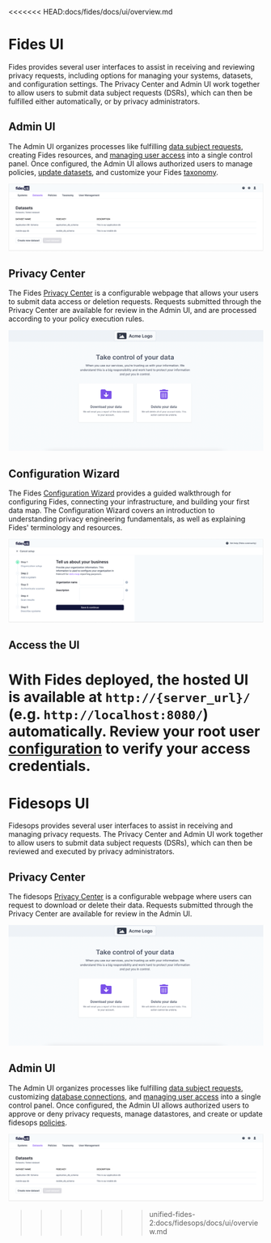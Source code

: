 <<<<<<< HEAD:docs/fides/docs/ui/overview.md
# Fides UI

Fides provides several user interfaces to assist in receiving and reviewing privacy requests, including options for managing your systems, datasets, and configuration settings. The Privacy Center and Admin UI work together to allow users to submit data subject requests (DSRs), which can then be fulfilled either automatically, or by privacy administrators.

## Admin UI
The Admin UI organizes processes like fulfilling [data subject requests](subject_requests.md), creating Fides resources, and [managing user access](user_management.md) into a single control panel. Once configured, the Admin UI allows authorized users to manage policies, [update datasets](datasets.md), and customize your Fides [taxonomy](https://ethyca.github.io/fideslang/taxonomy/overview/).

![admin ui](../img/admin_ui/admin_ui.png)

## Privacy Center 
The Fides [Privacy Center](privacy_center.md) is a configurable webpage that allows your users to submit data access or deletion requests. Requests submitted through the Privacy Center are available for review in the Admin UI, and are processed according to your policy execution rules.

![privacy center](../img/admin_ui/privacy_center.png)

## Configuration Wizard
The Fides [Configuration Wizard](wizard.md) provides a guided walkthrough for configuring Fides, connecting your infrastructure, and building your first data map. The Configuration Wizard covers an introduction to understanding privacy engineering fundamentals, as well as explaining Fides' terminology and resources.

![config wizard](../img/admin_ui/admin_ui_wizard.png)

## Access the UI
With Fides deployed, the hosted UI is available at `http://{server_url}/` (e.g. `http://localhost:8080/`) automatically. Review your root user [configuration](../installation/configuration.md) to verify your access credentials.
=======
# Fidesops UI

Fidesops provides several user interfaces to assist in receiving and managing privacy requests. The Privacy Center and Admin UI work together to allow users to submit data subject requests (DSRs), which can then be reviewed and executed by privacy administrators.

## Privacy Center
The fidesops [Privacy Center](privacy_center.md) is a configurable webpage where users can request to download or delete their data. Requests submitted through the Privacy Center are available for review in the Admin UI.

![privacy center](../img/admin_ui/privacy_center.png)

## Admin UI
The Admin UI organizes processes like fulfilling [data subject requests](subject_requests.md), customizing [database connections](datastores.md), and [managing user access](user_management.md) into a single control panel. Once configured, the Admin UI allows authorized users to approve or deny privacy requests, manage datastores, and create or update fidesops [policies](../guides/policies.md).

![admin ui](../img/admin_ui/admin_ui.png)
>>>>>>> unified-fides-2:docs/fidesops/docs/ui/overview.md
